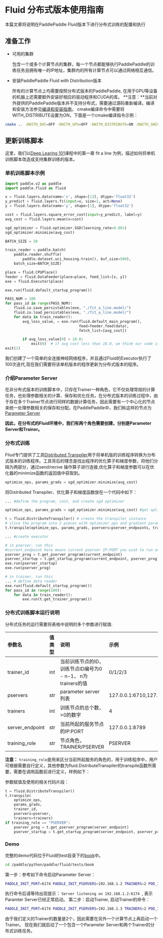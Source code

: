 # Fluid 分布式版本使用指南
本篇文章将说明在PaddlePaddle Fluid版本下进行分布式训练的配置和执行

## 准备工作
* 可用的集群

    包含一个或多个计算节点的集群，每一个节点都能够执行PaddlePaddle的训练任务且拥有唯一的IP地址，集群内的所有计算节点可以通过网络相互通信。
* 安装PaddlePaddle Fluid with Distribution版本

    所有的计算节点上均需要按照分布式版本的PaddlePaddle, 在用于GPU等设备的机器上还需要额外安装好相应的驱动程序和CUDA的库。
    **注意：**当前对外提供的PaddlePaddle版本并不支持分布式，需要通过源码重新编译。编译和安装方法参见[编译和安装指南](http://www.paddlepaddle.org/docs/develop/documentation/en/getstarted/build_and_install/index_en.html)。
    cmake编译命令中需要将WITH_DISTRIBUTE设置为ON，下面是一个cmake编译指令示例：
``` bash
cmake .. -DWITH_DOC=OFF -DWITH_GPU=OFF -DWITH_DISTRIBUTE=ON -DWITH_SWIG_PY=ON -DWITH_PYTHON=ON
```

## 更新训练脚本
这里，我们以[Deep Learing 101](http://www.paddlepaddle.org/docs/develop/book/01.fit_a_line/index.html)课程中的第一章 fit a line 为例，描述如何将单机训练脚本改造成支持集群训练的版本。
### 单机训练脚本示例
```python
import paddle.v2 as paddle
import paddle.fluid as fluid

x = fluid.layers.data(name='x', shape=[13], dtype='float32')
y_predict = fluid.layers.fc(input=x, size=1, act=None)
y = fluid.layers.data(name='y', shape=[1], dtype='float32')

cost = fluid.layers.square_error_cost(input=y_predict, label=y)
avg_cost = fluid.layers.mean(x=cost)

sgd_optimizer = fluid.optimizer.SGD(learning_rate=0.001)
sgd_optimizer.minimize(avg_cost)

BATCH_SIZE = 20

train_reader = paddle.batch(
    paddle.reader.shuffle(
        paddle.dataset.uci_housing.train(), buf_size=500),
    batch_size=BATCH_SIZE)

place = fluid.CPUPlace()
feeder = fluid.DataFeeder(place=place, feed_list=[x, y])
exe = fluid.Executor(place)

exe.run(fluid.default_startup_program())

PASS_NUM = 100
for pass_id in range(PASS_NUM):
    fluid.io.save_persistables(exe, "./fit_a_line.model/")
    fluid.io.load_persistables(exe, "./fit_a_line.model/")
    for data in train_reader():
        avg_loss_value, = exe.run(fluid.default_main_program(),
                                  feed=feeder.feed(data),
                                  fetch_list=[avg_cost])

        if avg_loss_value[0] < 10.0:
            exit(0)  # if avg cost less than 10.0, we think our code is good.
exit(1)
```

我们创建了一个简单的全连接神经网络程序，并且通过Fluid的Executor执行了100次迭代,现在我们需要将该单机版本的程序更新为分布式版本的程序。
### 介绍Parameter Server
在非分布式版本的训练脚本中，只存在Trainer一种角色，它不仅处理常规的计算任务，也处理参数相关的计算、保存和优化任务。在分布式版本的训练过程中，由于存在多个Trainer节点进行同样的数据计算任务，因此需要有一个中心化的节点来统一处理参数相关的保存和分配。在PaddlePaddle中，我们称这样的节点为[Parameter Server](https://github.com/PaddlePaddle/Paddle/blob/develop/doc/fluid/design/dist_train/parameter_server.md)

**因此，在分布式的Fluid环境中，我们有两个角色需要创建，分别是Parameter Server和Trainer。**

### 分布式训练 
Fliud专门提供了工具[Distributed Transpiler](https://github.com/PaddlePaddle/Paddle/blob/ba65d54d9d3b41cd3c5171b00f476d4e60133ddb/doc/fluid/design/dist_train/distributed_architecture.md#distributed-transpiler)用于将单机版的训练程序转换为分布式版本的训练程序。工具背后的理念是找出程序的优化算子和梯度参数，将他们分隔为两部分，通过send/recive 操作算子进行连接,优化算子和梯度参数可以在优化器的minimize函数的返回值中获取到。
```python
optimize_ops, params_grads = sgd_optimizer.minimize(avg_cost) 
```
将Distributed Transpiler、优化算子和梯度函数放在一个代码中如下：
```python
... #define the program, cost, and create sgd optimizer

optimize_ops, params_grads = sgd_optimizer.minimize(avg_cost) #get optimize OPs and gradient parameters

t = fluid.DistributeTranspiler() # create the transpiler instance
# slice the program into 2 pieces with optimizer_ops and gradient parameters list, as well as pserver_endpoints, which is a comma separated list of [IP:PORT] and number of trainers
t.transpile(optimize_ops, params_grads, pservers=pserver_endpoints, trainers=2)

... #create executor

# in pserver, run this
#current_endpoint here means current pserver IP:PORT you wish to run on
pserver_prog = t.get_pserver_program(current_endpoint)
pserver_startup = t.get_startup_program(current_endpoint, pserver_prog)
exe.run(pserver_startup)
exe.run(pserver_prog)

# in trainer, run this
... # define data reader
exe.run(fluid.default_startup_program())
for pass_id in range(100):
    for data in train_reader():
        exe.run(t.get_trainer_program())
```
### 分布式训练脚本运行说明
分布式任务的运行需要将表格中说明的多个参数进行赋值:

| 参数名 | 值类型 | 说明 | 示例 |
|:-------------|:------|:---------------------------------------|:-------------|
| trainer_id | int | 当前训练节点的ID，训练节点ID编号为0 - n-1， n为trainers的值 | 0/1/2/3 |
| pservers | str | parameter server 列表 | 127.0.0.1:6710,127.0.0.1:6711 |
| trainers | int | 训练节点的总个数，>0的数字 | 4 |
| server_endpoint | str | 当前所起的服务节点的IP:PORT | 127.0.0.1:8789 |
| training_role | str | 节点角色， TRAINER/PSERVER | PSERVER |

**注意：** ```training_role```是用来区分当前所起服务的角色的，用于训练程序中，用户可根据需要自行定义，其他参数为fluid.DistributeTranspiler的transpile函数所需要，需要在调用函数前进行定义，样例如下： 

参数赋值及使用的相关代码片段：
```python
t = fluid.DistributeTranspiler()
t.transpile(
    optimize_ops,
    params_grads,
    trainer_id,
    pservers=pserver,
    trainers=trainers)
if training_role == "PSERVER":
    pserver_prog = t.get_pserver_program(server_endpoint)
    pserver_startup = t.get_startup_program(server_endpoint, pserver_prog)
```

### Demo
完整的demo代码位于Fluid的test目录下的[book](https://github.com/PaddlePaddle/Paddle/blob/develop/python/paddle/fluid/tests/book/test_fit_a_line.py)中。
```bash
cd /paddle/python/paddle/fluid/tests/book
```
第一步：参考如下命令启动Parameter Server：
```bash
PADDLE_INIT_PORT=6174 PADDLE_INIT_PSERVERS=192.168.1.2 TRAINERS=2 POD_IP=192.168.1.2 PADDLE_INIT_TRAINER_ID=1 TRAINING_ROLE=PSERVER python test_fit_a_line.py
```
执行命令后请等待出现提示： ```Server listening on 192.168.1.2:6174 ```, 表示Paramter Server已经正常启动。
第二步：启动Trainer, 启动Trainer的命令：
```bash
PADDLE_INIT_PORT=6174 PADDLE_INIT_PSERVERS=192.168.1.3 TRAINERS=2 POD_IP=192.168.1.3 PADDLE_INIT_TRAINER_ID=1 TRAINING_ROLE=TRAINER python test_fit_a_line.py
```
由于我们定义的Trainer的数量是2个，因此需要在另外一个计算节点上再启动一个Trainer。
现在我们就启动了一个包含一个Parameter Server和两个Trainer的分布式训练任务。
